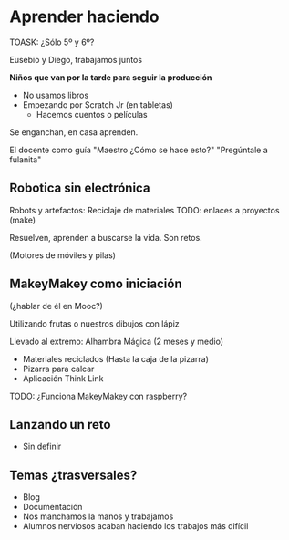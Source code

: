 

# Aprender haciendo

TOASK: ¿Sólo 5º y 6º?


Eusebio y Diego, trabajamos juntos

**Niños que van por la tarde para seguir la producción**

* No usamos libros
* Empezando por Scratch Jr (en tabletas)
    * Hacemos cuentos o películas

Se enganchan, en casa aprenden.

El docente como guía "Maestro ¿Cómo se hace esto?" "Pregúntale a fulanita"

## Robotica sin electrónica
Robots y artefactos: Reciclaje de materiales
TODO: enlaces a proyectos (make)

Resuelven, aprenden a buscarse la vida. Son retos.

(Motores de móviles y pilas)

## MakeyMakey como iniciación
(¿hablar de él en Mooc?)

Utilizando frutas o nuestros dibujos con lápiz

Llevado al extremo: Alhambra Mágica (2 meses y medio)

* Materiales reciclados (Hasta la caja de la pizarra)
* Pizarra para calcar
* Aplicación Think Link

TODO: ¿Funciona MakeyMakey con raspberry?

## Lanzando un reto

* Sin definir


## Temas ¿trasversales?

* Blog
* Documentación
* Nos manchamos la manos y trabajamos
* Alumnos nerviosos acaban haciendo los trabajos más difícil
